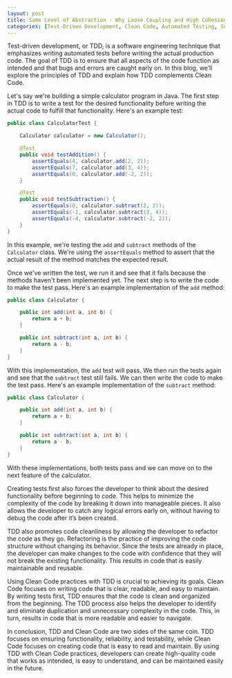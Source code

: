 ```yaml
---
layout: post
title: Same Level of Abstraction - Why Loose Coupling and High Cohesion Aren't Enough
categories: [Test-Driven Development, Clean Code, Automated Testing, Software Engineering, Reliability, Maintainability, Refactoring]
---
```


Test-driven development, or TDD, is a software engineering technique that emphasizes writing automated tests before writing the actual production code. The goal of TDD is to ensure that all aspects of the code function as intended and that bugs and errors are caught early on. In this blog, we’ll explore the principles of TDD and explain how TDD complements Clean Code.

Let's say we're building a simple calculator program in Java. The first step in TDD is to write a test for the desired functionality before writing the actual code to fulfill that functionality. Here's an example test:

```java
public class CalculatorTest {

    Calculator calculator = new Calculator();

    @Test
    public void testAddition() {
        assertEquals(4, calculator.add(2, 2));
        assertEquals(7, calculator.add(3, 4));
        assertEquals(0, calculator.add(-2, 2));
    }

    @Test
    public void testSubtraction() {
        assertEquals(0, calculator.subtract(2, 2));
        assertEquals(-1, calculator.subtract(3, 4));
        assertEquals(-4, calculator.subtract(-2, 2));
    }
}
```

In this example, we're testing the `add` and `subtract` methods of the `Calculator` class. We're using the `assertEquals` method to assert that the actual result of the method matches the expected result.

Once we've written the test, we run it and see that it fails because the methods haven't been implemented yet. The next step is to write the code to make the test pass. Here's an example implementation of the `add` method:

```java
public class Calculator {

    public int add(int a, int b) {
        return a + b;
    }

    public int subtract(int a, int b) {
        return a - b;
    }
}
```

With this implementation, the `add` test will pass. We then run the tests again and see that the `subtract` test still fails. We can then write the code to make the test pass. Here's an example implementation of the `subtract` method:

```java
public class Calculator {

    public int add(int a, int b) {
        return a + b;
    }

    public int subtract(int a, int b) {
        return a - b;
    }
}
```

With these implementations, both tests pass and we can move on to the next feature of the calculator.

Creating tests first also forces the developer to think about the desired functionality before beginning to code. This helps to minimize the complexity of the code by breaking it down into manageable pieces. It also allows the developer to catch any logical errors early on, without having to debug the code after it’s been created.

TDD also promotes code cleanliness by allowing the developer to refactor the code as they go. Refactoring is the practice of improving the code structure without changing its behavior. Since the tests are already in place, the developer can make changes to the code with confidence that they will not break the existing functionality. This results in code that is easily maintainable and reusable.

Using Clean Code practices with TDD is crucial to achieving its goals. Clean Code focuses on writing code that is clear, readable, and easy to maintain. By writing tests first, TDD ensures that the code is clean and organized from the beginning. The TDD process also helps the developer to identify and eliminate duplication and unnecessary complexity in the code. This, in turn, results in code that is more readable and easier to navigate.

In conclusion, TDD and Clean Code are two sides of the same coin. TDD focuses on ensuring functionality, reliability, and testability, while Clean Code focuses on creating code that is easy to read and maintain. By using TDD with Clean Code practices, developers can create high-quality code that works as intended, is easy to understand, and can be maintained easily in the future.
